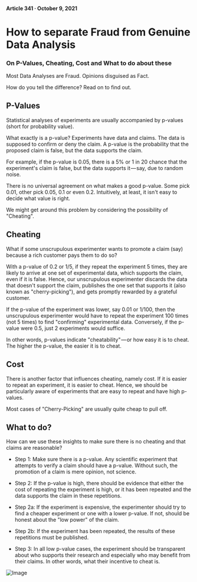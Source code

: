 #### Article 341 · October 9, 2021

# How to separate Fraud from Genuine Data Analysis

### On P-Values, Cheating, Cost and What to do about these

Most Data Analyses are Fraud. Opinions disguised as Fact.

How do you tell the difference? Read on to find out.

## P-Values

Statistical analyses of experiments are usually accompanied by p-values (short for probability value).

What exactly is a p-value? Experiments have data and claims. The data is supposed to confirm or deny the claim. A p-value is the probability that the proposed claim is false, but the data supports the claim.

For example, if the p-value is 0.05, there is a 5% or 1 in 20 chance that the experiment's claim is false, but the data supports it — say, due to random noise.

There is no universal agreement on what makes a good p-value. Some pick 0.01, other pick 0.05, 0.1 or even 0.2. Intuitively, at least, it isn't easy to decide what value is right.

We might get around this problem by considering the possibility of "Cheating".

## Cheating

What if some unscrupulous experimenter wants to promote a claim (say) because a rich customer pays them to do so?

With a p-value of 0.2 or 1/5, if they repeat the experiment 5 times, they are likely to arrive at one set of experimental data, which supports the claim, even if it is false. Hence, our unscrupulous experimenter discards the data that doesn't support the claim, publishes the one set that supports it (also known as "cherry-picking"), and gets promptly rewarded by a grateful customer.

If the p-value of the experiment was lower, say 0.01 or 1/100, then the unscrupulous experimenter would have to repeat the experiment 100 times (not 5 times) to find "confirming" experimental data. Conversely, if the p-value were 0.5, just 2 experiments would suffice.

In other words, p-values indicate "cheatability" — or how easy it is to cheat. The higher the p-value, the easier it is to cheat.

## Cost

There is another factor that influences cheating, namely cost. If it is easier to repeat an experiment, it is easier to cheat. Hence, we should be particularly aware of experiments that are easy to repeat and have high p-values.

Most cases of "Cherry-Picking" are usually quite cheap to pull off.

## What to do?

How can we use these insights to make sure there is no cheating and that claims are reasonable?

* Step 1: Make sure there is a p-value. Any scientific experiment that attempts to verify a claim should have a p-value. Without such, the promotion of a claim is mere opinion, not science.

* Step 2: If the p-value is high, there should be evidence that either the cost of repeating the experiment is high, or it has been repeated and the data supports the claim in these repetitions.

* Step 2a: If the experiment is expensive, the experimenter should try to find a cheaper experiment or one with a lower p-value. If not, should be honest about the "low power" of the claim.

* Step 2b: If the experiment has been repeated, the results of these repetitions must be published.

* Step 3: In all low p-value cases, the experiment should be transparent about who supports their research and especially who may benefit from their claims. In other words, what their incentive to cheat is.

![Image](https://cdn-images-1.medium.com/max/800/1*fuR565U9_n_1oEqb4Bw7uw.jpeg)